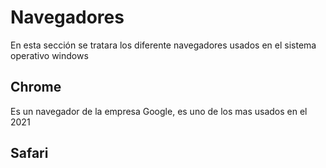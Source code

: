 # Navegadores

En esta sección se tratara los diferente navegadores usados en el sistema operativo windows

## Chrome
Es un navegador de la empresa Google, es uno de los mas usados en el 2021

## Safari
